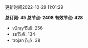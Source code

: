更新时间2022-10-29 11:01:29

**总订阅: 45**
**总节点: 2408**
**有效节点: 428**
- v2ray节点: 256
- ss节点: 134
- trojan节点: 38

